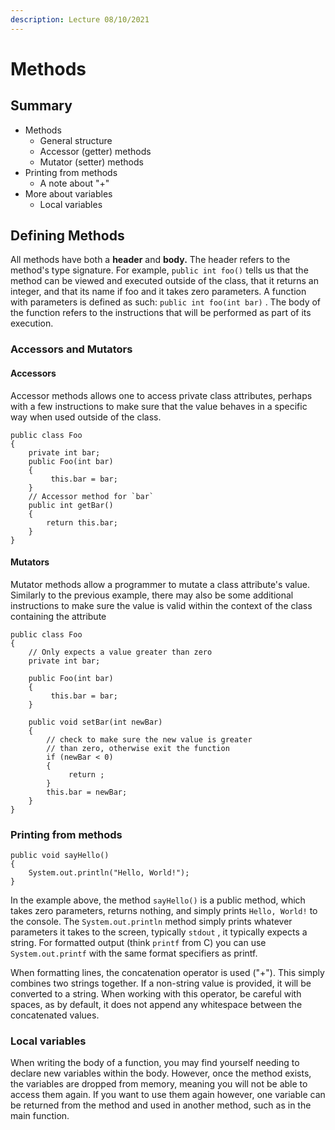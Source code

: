 ```yaml
---
description: Lecture 08/10/2021
---
```


# Methods

## Summary

* Methods
  * General structure
  * Accessor \(getter\) methods
  * Mutator \(setter\) methods
* Printing from methods
  * A note about "+"
* More about variables
  * Local variables

## Defining Methods

All methods have both a **header** and **body.** The header refers to the method's type signature. For example, `public int foo()` tells us that the method can be viewed and executed outside of the class, that it returns an integer, and that its name if foo and it takes zero parameters. A function with parameters is defined as such: `public int foo(int bar)` . The body of the function refers to the instructions that will be performed as part of its execution. 

### Accessors and Mutators

#### Accessors 

Accessor methods allows one to access private class attributes, perhaps with a few instructions to make sure that the value behaves in a specific way when used outside of the class. 

```text
public class Foo 
{
    private int bar; 
    public Foo(int bar)
    {
         this.bar = bar;    
    }
    // Accessor method for `bar`
    public int getBar()
    {
        return this.bar;
    }
}
```

#### Mutators 

Mutator methods allow a programmer to mutate a class attribute's value. Similarly to the previous example, there may also be some additional instructions to make sure the value is valid within the context of the class containing the attribute

```text
public class Foo 
{
    // Only expects a value greater than zero
    private int bar;
    
    public Foo(int bar)
    {
         this.bar = bar;   
    }
    
    public void setBar(int newBar)
    {
        // check to make sure the new value is greater
        // than zero, otherwise exit the function 
        if (newBar < 0) 
        {
             return ;   
        }
        this.bar = newBar;
    }
}
```

### Printing from methods

```text
public void sayHello()
{
    System.out.println("Hello, World!");
}
```

In the example above, the method `sayHello()` is a public method, which takes zero parameters, returns nothing, and simply prints `Hello, World!` to the console. The `System.out.println` method simply prints whatever parameters it takes to the screen, typically `stdout` , it typically expects a string. For formatted output \(think `printf` from C\) you can use `System.out.printf` with the same format specifiers as printf. 

When formatting lines, the concatenation operator is used \("+"\). This simply combines two strings together. If a non-string value is provided, it will be converted to a string. When working with this operator, be careful with spaces, as by default, it does not append any whitespace between the concatenated values. 

### Local variables

When writing the body of a function, you may find yourself needing to declare new variables within the body. However, once the method exists, the variables are dropped from memory, meaning you will not be able to access them again. If you want to use them again however, one variable can be returned from the method and used in another method, such as in the main function. 

